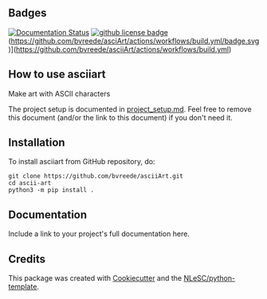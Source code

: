 ## Badges

[![Documentation Status](https://readthedocs.org/projects/asciiArt/badge/?version=latest)](https://asciiArt.readthedocs.io/en/latest/?badge=latest) [![github license badge](https://img.shields.io/github/license/bvreede/asciiArt)](https://github.com/bvreede/asciiArt)
(https://github.com/bvreede/asciArt/actions/workflows/build.yml/badge.svg)](https://github.com/bvreede/asciiArt/actions/workflows/build.yml)

## How to use asciiart

Make art with ASCII characters

The project setup is documented in [project_setup.md](project_setup.md). Feel free to remove this document (and/or the link to this document) if you don't need it.

## Installation

To install asciiart from GitHub repository, do:

```console
git clone https://github.com/bvreede/asciiArt.git
cd ascii-art
python3 -m pip install .
```

## Documentation

Include a link to your project's full documentation here.


## Credits

This package was created with [Cookiecutter](https://github.com/audreyr/cookiecutter) and the [NLeSC/python-template](https://github.com/NLeSC/python-template).
